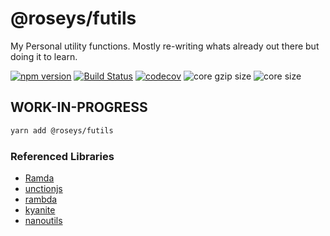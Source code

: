 # @roseys/futils
My Personal utility functions. Mostly re-writing whats already out there but doing it to learn.

[![npm version](https://badge.fury.io/js/%40roseys%2Ffutils.svg)](https://badge.fury.io/js/%40roseys%2Ffutils)
[![Build Status](https://travis-ci.org/JoshRosenstein/futils.svg?branch=master)](https://travis-ci.org/JoshRosenstein/futils)
[![codecov](https://codecov.io/gh/JoshRosenstein/futils/branch/master/graph/badge.svg)](https://codecov.io/gh/JoshRosenstein/futils)
![core gzip size](http://img.badgesize.io/https://unpkg.com/@roseys/futils?compression=gzip&label=core%20gzip%20size)
![core size](http://img.badgesize.io/https://unpkg.com/@roseys/futils?label=core%20size)
## WORK-IN-PROGRESS

```sh
yarn add @roseys/futils
```

### Referenced Libraries
- [Ramda](https://github.com/ramda)
- [unctionjs](https://github.com/unctionjs)
- [rambda](https://github.com/selfrefactor/rambda)
- [kyanite](https://github.com/dhershman1/kyanite)
- [nanoutils](https://github.com/nanoutils/nanoutils)
